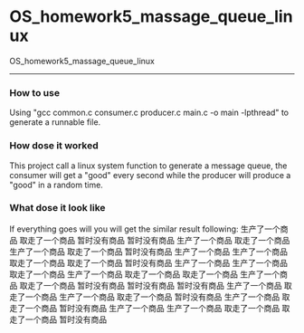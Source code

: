 # OS_homework5_massage_queue_linux
OS_homework5_massage_queue_linux

----------
### How to use ###
Using "gcc common.c consumer.c producer.c main.c -o main -lpthread" to generate a runnable file.

### How dose it worked ###
This project call a linux system function to generate a message queue, the consumer will get a "good" every second while the producer will produce a "good" in a random time.

### What dose it look like ###
 If everything goes will you will get the similar result following:
                生产了一个商品
取走了一个商品
                                暂时没有商品
                                暂时没有商品
                生产了一个商品
取走了一个商品
                生产了一个商品
取走了一个商品
                                暂时没有商品
                生产了一个商品
                生产了一个商品
取走了一个商品
取走了一个商品
                                暂时没有商品
                生产了一个商品
                生产了一个商品
取走了一个商品
                生产了一个商品
取走了一个商品
取走了一个商品
                生产了一个商品
取走了一个商品
                                暂时没有商品
                                暂时没有商品
                                暂时没有商品
                生产了一个商品
取走了一个商品
                生产了一个商品
取走了一个商品
                                暂时没有商品
                生产了一个商品
取走了一个商品
                                暂时没有商品
                生产了一个商品
                生产了一个商品
取走了一个商品
取走了一个商品
                                暂时没有商品
